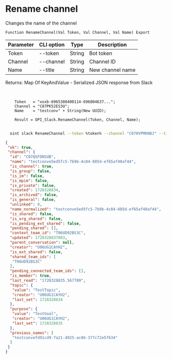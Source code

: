 ﻿---
sidebar_position: 13
---

# Rename channel
 Changes the name of the channel



`Function RenameChannel(Val Token, Val Channel, Val Name) Export`

  | Parameter | CLI option | Type | Description |
  |-|-|-|-|
  | Token | --token | String | Bot token |
  | Channel | --channel | String | Channel ID |
  | Name | --title | String | New channel name |

  
  Returns:  Map Of KeyAndValue - Serialized JSON response from Slack

<br/>




```bsl title="Code example"
    Token   = "xoxb-6965308400114-696804637...";
    Channel = "C07PK52ES3U";
    Name    = "testconv" + String(New UUID);

    Result = OPI_Slack.RenameChannel(Token, Channel, Name);
```



```sh title="CLI command example"
    
  oint slack RenameChannel --token %token% --channel "C070VPMKN8J" --title %title%

```

```json title="Result"
{
 "ok": true,
 "channel": {
  "id": "C07QSFDNSUB",
  "name": "testconve5ed5fc5-7b9b-4c84-885d-ef65af40af44",
  "is_channel": true,
  "is_group": false,
  "is_im": false,
  "is_mpim": false,
  "is_private": false,
  "created": 1728328834,
  "is_archived": false,
  "is_general": false,
  "unlinked": 0,
  "name_normalized": "testconve5ed5fc5-7b9b-4c84-885d-ef65af40af44",
  "is_shared": false,
  "is_org_shared": false,
  "is_pending_ext_shared": false,
  "pending_shared": [],
  "context_team_id": "T06UD92BS3C",
  "updated": 1728328837003,
  "parent_conversation": null,
  "creator": "U06UG1CAYH2",
  "is_ext_shared": false,
  "shared_team_ids": [
   "T06UD92BS3C"
  ],
  "pending_connected_team_ids": [],
  "is_member": true,
  "last_read": "1728328835.567789",
  "topic": {
   "value": "TestTopic",
   "creator": "U06UG1CAYH2",
   "last_set": 1728328834
  },
  "purpose": {
   "value": "TestGoal",
   "creator": "U06UG1CAYH2",
   "last_set": 1728328835
  },
  "previous_names": [
   "testconvefd91cd9-7a21-4925-ac86-377c72e5f634"
  ]
 }
}
```
